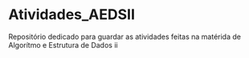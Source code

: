 # Atividades_AEDSII
 Repositório dedicado para guardar as atividades feitas na matérida de Algorítmo e Estrutura de Dados ii
